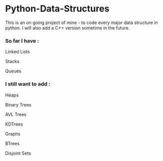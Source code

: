 # Python-Data-Structures
This is an on going project of mine - to code every major data structure in python. I will also add a C++ version sometime in the future.

### So far I have :

Linked Lists

Stacks

Queues

### I still want to add :

Heaps

Binary Trees

AVL Trees

KDTrees

Graphs

BTrees

Disjoint Sets
